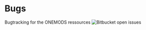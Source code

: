# Bugs
Bugtracking for the ONEMODS ressources
![Bitbucket open issues](https://img.shields.io/bitbucket/issues-raw/ONEMODS/Bugs)
